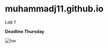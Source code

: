 # muhammadj11.github.io

*Lab 1*


**Deadline Thursday**

![hw](https://user-images.githubusercontent.com/90790091/134825253-74994059-4963-4f38-ae61-19c0498cd006.png)


